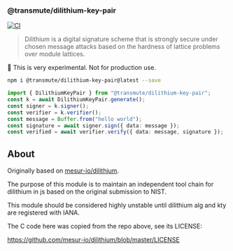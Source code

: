 ### @transmute/dilithium-key-pair

[![CI](https://github.com/transmute-industries/dilithium-key-pair/actions/workflows/ci.yml/badge.svg)](https://github.com/transmute-industries/dilithium-key-pair/actions/workflows/ci.yml)

> Dilithium is a digital signature scheme that is strongly secure under chosen message attacks based on the hardness of lattice problems over module lattices.

🚧 This is very experimental. Not for production use.

```sh
npm i @transmute/dilithium-key-pair@latest --save
```

```ts
import { DilithiumKeyPair } from "@transmute/dilithium-key-pair";
const k = await DilithiumKeyPair.generate();
const signer = k.signer();
const verifier = k.verifier();
const message = Buffer.from("hello world");
const signature = await signer.sign({ data: message });
const verified = await verifier.verify({ data: message, signature });
```

## About

Originally based on [mesur-io/dilithium](https://github.com/mesur-io/dilithium).

The purpose of this module is to maintain an independent tool chain for dilithium in js based on the original submission to NIST.

This module should be considered highly unstable until dilithium alg and kty are registered with IANA.

The C code here was copied from the repo above, see its LICENSE:

https://github.com/mesur-io/dilithium/blob/master/LICENSE
